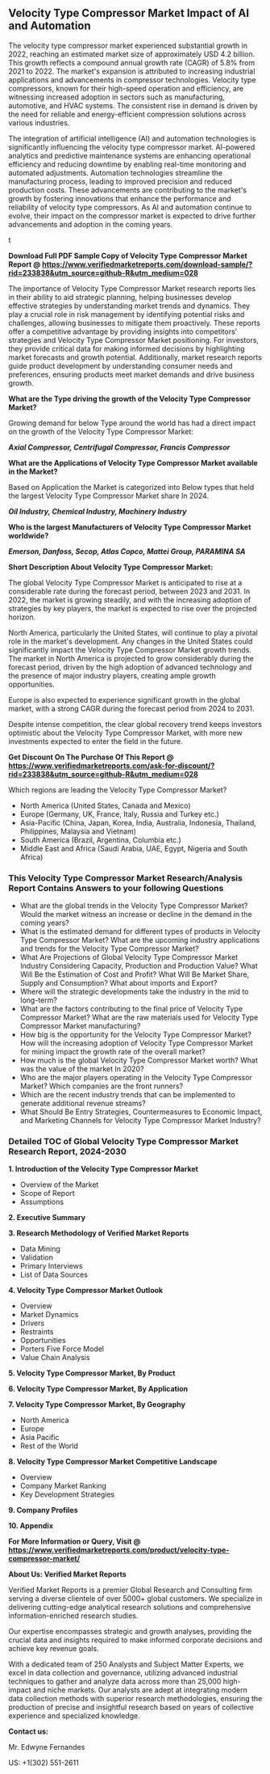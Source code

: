 <h2>Velocity Type Compressor Market Impact of AI and Automation</h2><p>The velocity type compressor market experienced substantial growth in 2022, reaching an estimated market size of approximately USD 4.2 billion. This growth reflects a compound annual growth rate (CAGR) of 5.8% from 2021 to 2022. The market's expansion is attributed to increasing industrial applications and advancements in compressor technologies. Velocity type compressors, known for their high-speed operation and efficiency, are witnessing increased adoption in sectors such as manufacturing, automotive, and HVAC systems. The consistent rise in demand is driven by the need for reliable and energy-efficient compression solutions across various industries.</p><p>The integration of artificial intelligence (AI) and automation technologies is significantly influencing the velocity type compressor market. AI-powered analytics and predictive maintenance systems are enhancing operational efficiency and reducing downtime by enabling real-time monitoring and automated adjustments. Automation technologies streamline the manufacturing process, leading to improved precision and reduced production costs. These advancements are contributing to the market's growth by fostering innovations that enhance the performance and reliability of velocity type compressors. As AI and automation continue to evolve, their impact on the compressor market is expected to drive further advancements and adoption in the coming years.</p>t</p><p id="" class=""><strong>Download Full PDF Sample Copy of Velocity Type Compressor Market Report @ <a href="https://www.verifiedmarketreports.com/download-sample/?rid=233838&utm_source=github-R&utm_medium=028" target="_blank">https://www.verifiedmarketreports.com/download-sample/?rid=233838&utm_source=github-R&utm_medium=028</a></strong></p><p>The importance of&nbsp;Velocity Type Compressor Market research reports lies in their ability to aid strategic planning, helping businesses develop effective strategies by understanding market trends and dynamics. They play a crucial role in risk management by identifying potential risks and challenges, allowing businesses to mitigate them proactively. These reports offer a competitive advantage by providing insights into competitors' strategies and Velocity Type Compressor Market positioning. For investors, they provide critical data for making informed decisions by highlighting market forecasts and growth potential. Additionally, market research reports guide product development by understanding consumer needs and preferences, ensuring products meet market demands and drive business growth.</p><p><strong>What are the&nbsp;Type driving the growth of the Velocity Type Compressor Market?</strong></p><p id="" class="">Growing demand for below Type around the world has had a direct impact on the growth of the Velocity Type Compressor Market:</p><em><strong>Axial Compressor, Centrifugal Compressor, Francis Compressor</strong></em></p><strong>What are the&nbsp;Applications&nbsp;of Velocity Type Compressor Market available in the Market?</strong></p><p id="" class="">Based on Application the Market is categorized into Below types that held the largest Velocity Type Compressor Market share In 2024.</p><em><strong>Oil Industry, Chemical Industry, Machinery Industry</strong></em></p><strong>Who is the largest Manufacturers of Velocity Type Compressor Market worldwide?</strong></p><p><em><strong>Emerson, Danfoss, Secop, Atlas Copco, Mattei Group, PARAMINA SA</strong></em></p><p id="" class=""><strong>Short Description About Velocity Type Compressor Market:</strong></p><p>The global Velocity Type Compressor Market is anticipated to rise at a considerable rate during the forecast period, between 2023 and 2031. In 2022, the market is growing steadily, and with the increasing adoption of strategies by key players, the market is expected to rise over the projected horizon.</p><p>North America, particularly the United States, will continue to play a pivotal role in the market's development. Any changes in the United States could significantly impact the Velocity Type Compressor Market growth trends. The market in North America is projected to grow considerably during the forecast period, driven by the high adoption of advanced technology and the presence of major industry players, creating ample growth opportunities.</p><p>Europe is also expected to experience significant growth in the global market, with a strong CAGR during the forecast period from 2024 to 2031.</p><p>Despite intense competition, the clear global recovery trend keeps investors optimistic about the Velocity Type Compressor Market, with more new investments expected to enter the field in the future.</p><p id="" class=""><strong>Get Discount On The Purchase Of This Report @ <a href="https://www.verifiedmarketreports.com/ask-for-discount/?rid=233838&utm_source=github-R&utm_medium=028" target="_blank">https://www.verifiedmarketreports.com/ask-for-discount/?rid=233838&utm_source=github-R&utm_medium=028</a></strong></p>Which regions are leading the Velocity Type Compressor Market?</p><ul><li>North America (United States, Canada and Mexico)</li><li>Europe (Germany, UK, France, Italy, Russia and Turkey etc.)</li><li>Asia-Pacific (China, Japan, Korea, India, Australia, Indonesia, Thailand, Philippines, Malaysia and Vietnam)</li><li>South America (Brazil, Argentina, Columbia etc.)</li><li>Middle East and Africa (Saudi Arabia, UAE, Egypt, Nigeria and South Africa)</li></ul><h3 id="" class="">This Velocity Type Compressor Market Research/Analysis Report Contains Answers to your following Questions</h3><ul><li>What are the global trends in the Velocity Type Compressor Market? Would the market witness an increase or decline in the demand in the coming years?</li><li>What is the estimated demand for different types of products in Velocity Type Compressor Market? What are the upcoming industry applications and trends for the Velocity Type Compressor Market?</li><li>What Are Projections of Global Velocity Type Compressor Market Industry Considering Capacity, Production and Production Value? What Will Be the Estimation of Cost and Profit? What Will Be Market Share, Supply and Consumption? What about imports and Export?</li><li>Where will the strategic developments take the industry in the mid to long-term?</li><li>What are the factors contributing to the final price of Velocity Type Compressor Market? What are the raw materials used for Velocity Type Compressor Market manufacturing?</li><li>How big is the opportunity for the Velocity Type Compressor Market? How will the increasing adoption of Velocity Type Compressor Market for mining impact the growth rate of the overall market?</li><li>How much is the global Velocity Type Compressor Market worth? What was the value of the market In 2020?</li><li>Who are the major players operating in the Velocity Type Compressor Market? Which companies are the front runners?</li><li>Which are the recent industry trends that can be implemented to generate additional revenue streams?</li><li>What Should Be Entry Strategies, Countermeasures to Economic Impact, and Marketing Channels for Velocity Type Compressor Market Industry?</li></ul><h3 id="" class="">Detailed TOC of Global Velocity Type Compressor Market Research Report, 2024-2030</h3><p id="" class=""><strong>1. Introduction of the Velocity Type Compressor Market</strong></p><ul><li>Overview of the Market</li><li>Scope of Report</li><li>Assumptions</li></ul><p id="" class=""><strong>2. Executive Summary</strong></p><p id="" class=""><strong>3. Research Methodology of Verified Market Reports</strong></p><ul><li>Data Mining</li><li>Validation</li><li>Primary Interviews</li><li>List of Data Sources</li></ul><p id="" class=""><strong>4. Velocity Type Compressor Market Outlook</strong></p><ul><li>Overview</li><li>Market Dynamics</li><li>Drivers</li><li>Restraints</li><li>Opportunities</li><li>Porters Five Force Model</li><li>Value Chain Analysis</li></ul><p id="" class=""><strong>5. Velocity Type Compressor Market, By Product</strong></p><p id="" class=""><strong>6. Velocity Type Compressor Market, By Application</strong></p><p id="" class=""><strong>7. Velocity Type Compressor Market, By Geography</strong></p><ul><li>North America</li><li>Europe</li><li>Asia Pacific</li><li>Rest of the World</li></ul><p id="" class=""><strong>8. Velocity Type Compressor Market Competitive Landscape</strong></p><ul><li>Overview</li><li>Company Market Ranking</li><li>Key Development Strategies</li></ul><p id="" class=""><strong>9. Company Profiles</strong></p><p id="" class=""><strong>10. Appendix</strong></p><p id="" class=""><strong>For More Information or Query, Visit @ <a href="https://www.verifiedmarketreports.com/product/velocity-type-compressor-market/" target="_blank">https://www.verifiedmarketreports.com/product/velocity-type-compressor-market/</a></strong></p><p id="" class=""><strong>About Us: Verified Market Reports</strong></p><p id="" class="">Verified Market Reports is a premier Global Research and Consulting firm serving a diverse clientele of over 5000+ global customers. We specialize in delivering cutting-edge analytical research solutions and comprehensive information-enriched research studies.</p><p id="" class="">Our expertise encompasses strategic and growth analyses, providing the crucial data and insights required to make informed corporate decisions and achieve key revenue goals.</p><p id="" class="">With a dedicated team of 250 Analysts and Subject Matter Experts, we excel in data collection and governance, utilizing advanced industrial techniques to gather and analyze data across more than 25,000 high-impact and niche markets. Our analysts are adept at integrating modern data collection methods with superior research methodologies, ensuring the production of precise and insightful research based on years of collective experience and specialized knowledge.</p><p id="" class=""><strong>Contact us:</strong></p><p id="" class="">Mr. Edwyne Fernandes</p><p id="" class="">US: +1(302) 551-2611</p>